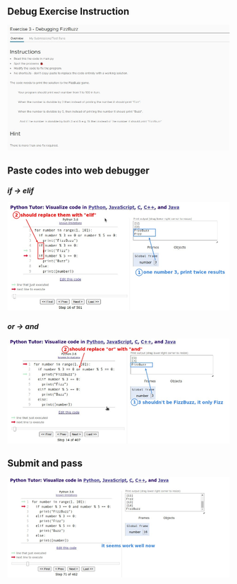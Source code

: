 ## **Debug Exercise Instruction**

![Alt instruction](pic/01.jpg)

## **Paste codes into web debugger**

### _if -> elif_

![Alt use debugger find problem: if -> elif](pic/02.jpg)

### _or -> and_

![Alt or -> and](pic/03.jpg)

## **Submit and pass**

![Alt submit](pic/04.jpg)
